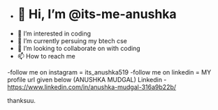 -  # 👋 Hi, I’m @its-me-anushka
- 👀 I’m interested in coding
- 🌱 I’m currently persuing my  btech cse 
- 💞️ I’m looking to collaborate on with coding
- 📫 How to reach me

-follow me on instagram = its_anushka519
-follow me on linkedin = MY profile url given below  (ANUSHKA MUDGAL) 
 Linkedin - https://www.linkedin.com/in/anushka-mudgal-316a9b22b/ 
 
 thanksuu.
 

